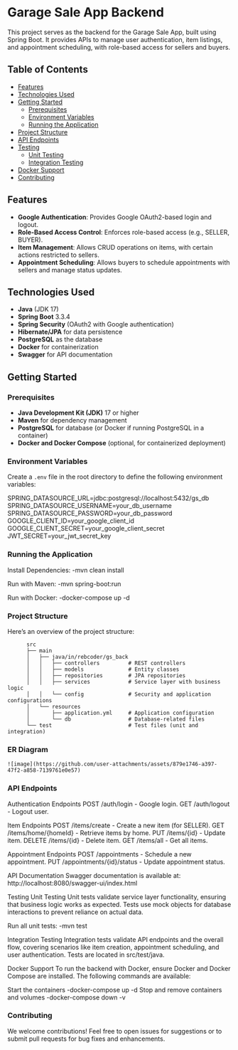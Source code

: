 # Garage Sale App Backend

This project serves as the backend for the Garage Sale App, built using Spring Boot. It provides APIs to manage user authentication, item listings, and appointment scheduling, with role-based access for sellers and buyers.

## Table of Contents

- [Features](#features)
- [Technologies Used](#technologies-used)
- [Getting Started](#getting-started)
  - [Prerequisites](#prerequisites)
  - [Environment Variables](#environment-variables)
  - [Running the Application](#running-the-application)
- [Project Structure](#project-structure)
- [API Endpoints](#api-endpoints)
- [Testing](#testing)
  - [Unit Testing](#unit-testing)
  - [Integration Testing](#integration-testing)
- [Docker Support](#docker-support)
- [Contributing](#contributing)

## Features

- **Google Authentication**: Provides Google OAuth2-based login and logout.
- **Role-Based Access Control**: Enforces role-based access (e.g., SELLER, BUYER).
- **Item Management**: Allows CRUD operations on items, with certain actions restricted to sellers.
- **Appointment Scheduling**: Allows buyers to schedule appointments with sellers and manage status updates.

## Technologies Used

- **Java** (JDK 17)
- **Spring Boot** 3.3.4
- **Spring Security** (OAuth2 with Google authentication)
- **Hibernate/JPA** for data persistence
- **PostgreSQL** as the database
- **Docker** for containerization
- **Swagger** for API documentation

## Getting Started

### Prerequisites

- **Java Development Kit (JDK)** 17 or higher
- **Maven** for dependency management
- **PostgreSQL** for database (or Docker if running PostgreSQL in a container)
- **Docker and Docker Compose** (optional, for containerized deployment)

### Environment Variables

Create a `.env` file in the root directory to define the following environment variables:

SPRING_DATASOURCE_URL=jdbc:postgresql://localhost:5432/gs_db
SPRING_DATASOURCE_USERNAME=your_db_username
SPRING_DATASOURCE_PASSWORD=your_db_password
GOOGLE_CLIENT_ID=your_google_client_id
GOOGLE_CLIENT_SECRET=your_google_client_secret
JWT_SECRET=your_jwt_secret_key

### Running the Application
Install Dependencies:
-mvn clean install

Run with Maven:
-mvn spring-boot:run

Run with Docker:
-docker-compose up -d

### Project Structure
Here’s an overview of the project structure:

          src
          ├── main
          │   ├── java/in/rebcoder/gs_back
          │   │   ├── controllers         # REST controllers
          │   │   ├── models              # Entity classes
          │   │   ├── repositories        # JPA repositories
          │   │   ├── services            # Service layer with business logic
          │   │   └── config              # Security and application configurations
          │   └── resources
          │       ├── application.yml     # Application configuration
          │       └── db                  # Database-related files
          └── test                        # Test files (unit and integration)

### ER Diagram
    ![image](https://github.com/user-attachments/assets/879e1746-a397-47f2-a858-7139761e0e57)

### API Endpoints

Authentication Endpoints
POST /auth/login - Google login.
GET /auth/logout - Logout user.

Item Endpoints
POST /items/create - Create a new item (for SELLER).
GET /items/home/{homeId} - Retrieve items by home.
PUT /items/{id} - Update item.
DELETE /items/{id} - Delete item.
GET /items/all - Get all items.

Appointment Endpoints
POST /appointments - Schedule a new appointment.
PUT /appointments/{id}/status - Update appointment status.

API Documentation
Swagger documentation is available at:
http://localhost:8080/swagger-ui/index.html

Testing
Unit Testing
Unit tests validate service layer functionality, ensuring that business logic works as expected. Tests use mock objects for database interactions to prevent reliance on actual data.

Run all unit tests:
-mvn test

Integration Testing
Integration tests validate API endpoints and the overall flow, covering scenarios like item creation, appointment scheduling, and user authentication. Tests are located in src/test/java.

Docker Support
To run the backend with Docker, ensure Docker and Docker Compose are installed. The following commands are available:

Start the containers
-docker-compose up -d
Stop and remove containers and volumes
-docker-compose down -v

### Contributing
We welcome contributions! Feel free to open issues for suggestions or to submit pull requests for bug fixes and enhancements.
